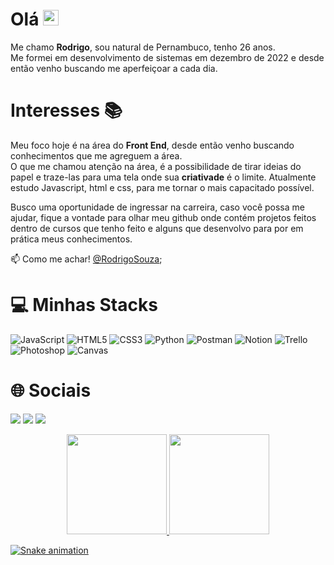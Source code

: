 # Olá <img src="https://media.giphy.com/media/hvRJCLFzcasrR4ia7z/giphy.gif" width="25px">

  Me chamo <strong>Rodrigo</strong>, sou natural de Pernambuco, tenho 26 anos.<br/>
  Me formei em desenvolvimento de sistemas em dezembro de 2022 e desde então venho buscando me aperfeiçoar a cada dia.

#  Interesses 📚
Meu foco hoje é na área do <strong>Front End</strong>, desde então venho buscando conhecimentos que me agreguem a área. <br/>
O que me chamou atenção na área, é a possibilidade de tirar ideias do papel e traze-las para uma tela onde sua <strong>criativade</strong> é o limite. Atualmente estudo Javascript, html e css, para me tornar o mais capacitado possível. <br/>

Busco uma oportunidade de ingressar na carreira, caso você possa me ajudar, fique a vontade para olhar meu github onde contém projetos feitos dentro de cursos que tenho feito e alguns que desenvolvo para por em prática meus conhecimentos.

📫 Como me achar! [@RodrigoSouza](https://www.linkedin.com/in/rodrigoo-maciell/);
 
 # 💻 Minhas Stacks
![JavaScript](https://img.shields.io/badge/javascript-%23323330.svg?style=for-the-badge&logo=javascript&logoColor=%23F7DF1E) 
![HTML5](https://img.shields.io/badge/html5-%23E34F26.svg?style=for-the-badge&logo=html5&logoColor=white) 
![CSS3](https://img.shields.io/badge/css3-%231572B6.svg?style=for-the-badge&logo=css3&logoColor=white) 
![Python](https://img.shields.io/badge/pytohn-%23E34F26.svg?style=for-the-badge&logo=python&logoColor=white)
![Postman](https://img.shields.io/badge/Postman-FF6C37?style=for-the-badge&logo=postman&logoColor=white)
![Notion](https://img.shields.io/badge/Notion-%23000000.svg?style=for-the-badge&logo=notion&logoColor=white) 
![Trello](https://img.shields.io/badge/Trello-%23026AA7.svg?style=for-the-badge&logo=Trello&logoColor=white)
![Photoshop](https://img.shields.io/badge/Photoshop-%23026AA7.svg?style=for-the-badge&logo=Photoshop&logoColor=white)
![Canvas](https://img.shields.io/badge/Canvas-%23026AA7.svg?style=for-the-badge&logo=Canvas&logoColor=white)

 # 🌐 Sociais
  <a href="https://www.instagram.com/rodrigo.souzaa_" target="_blank"><img src="https://img.shields.io/badge/-Instagram-%23E4405F?style=for-the-badge&logo=instagram&logoColor=white" target="_blank"></a>
   <a href="https://www.linkedin.com/in/rodrigoo-maciell/" target="_blank"><img src="https://img.shields.io/badge/-LinkedIn-%230077B5?style=for-the-badge&logo=linkedin&logoColor=white" target="_blank"></a>
  <a href = "mailto:contato.rodrigoom@gmail.com"><img src="https://img.shields.io/badge/-Gmail-%23333?style=for-the-badge&logo=gmail&logoColor=white" target="_blank"></a>

<div align="center">
  <a href="https://github.com/RodrigoSouzza">
  <img height="160em" src="https://github-readme-stats.vercel.app/api?username=RodrigoSouzza&show_icons=true&theme=dark&include_all_commits=true&count_private=true"/>
  <img height="160em" src="https://github-readme-stats.vercel.app/api/top-langs/?username=RodrigoSouzza&layout=compact&langs_count=7&theme=dark"/>
</div>   
 
  ![Snake animation](https://github.com/RodrigoSouzza/RodrigoSouzza/blob/output/github-contribution-grid-snake.svg)
 
